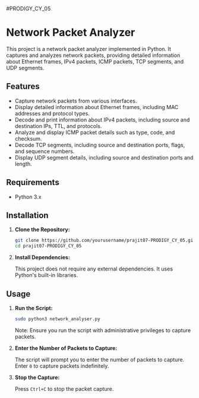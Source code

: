 #PRODIGY_CY_05
# Network Packet Analyzer

This project is a network packet analyzer implemented in Python. It captures and analyzes network packets, providing detailed information about Ethernet frames, IPv4 packets, ICMP packets, TCP segments, and UDP segments.

## Features

- Capture network packets from various interfaces.
- Display detailed information about Ethernet frames, including MAC addresses and protocol types.
- Decode and print information about IPv4 packets, including source and destination IPs, TTL, and protocols.
- Analyze and display ICMP packet details such as type, code, and checksum.
- Decode TCP segments, including source and destination ports, flags, and sequence numbers.
- Display UDP segment details, including source and destination ports and length.

## Requirements

- Python 3.x

## Installation

1. **Clone the Repository:**

    ```sh
    git clone https://github.com/yourusername/prajit07-PRODIGY_CY_05.git
    cd prajit07-PRODIGY_CY_05
    ```

2. **Install Dependencies:**

    This project does not require any external dependencies. It uses Python's built-in libraries.

## Usage

1. **Run the Script:**

    ```sh
    sudo python3 network_analyser.py
    ```

    Note: Ensure you run the script with administrative privileges to capture packets.

2. **Enter the Number of Packets to Capture:**

    The script will prompt you to enter the number of packets to capture. Enter `0` to capture packets indefinitely.

3. **Stop the Capture:**

    Press `Ctrl+C` to stop the packet capture.
